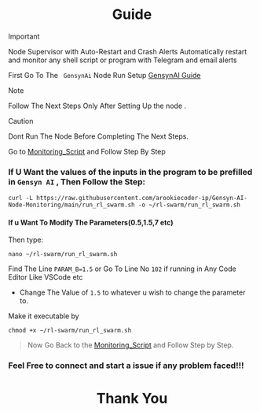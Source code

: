 <div align="center"> 

# Guide </div>
> [!IMPORTANT]
>  Node Supervisor with Auto-Restart and Crash Alerts
> Automatically restart and monitor any shell script or program with Telegram and email alerts

First Go To The ` GensynAi` Node Run Setup [GensynAI Guide](https://github.com/Mayankgg01/Gensyn-ai-Rl-Swarm_Guide)

> [!NOTE]
> Follow The Next Steps Only After Setting Up the node .

> [!CAUTION]
> Dont Run The Node Before Completing The Next Steps.

Go to [Monitoring_Script](https://github.com/arookiecoder-ip/Gensyn-AI-Node-Monitoring/blob/02708e522f984fe68582669d79ced05f4764fc05/Monitoring_Script.md)
and Follow Step By Step
<br>


### If U Want the values of the inputs in the program to be prefilled in `Gensyn AI` , Then Follow the Step: 

```
curl -L https://raw.githubusercontent.com/arookiecoder-ip/Gensyn-AI-Node-Monitoring/main/run_rl_swarm.sh -o ~/rl-swarm/run_rl_swarm.sh

```


#### If u Want To Modify The Parameters(0.5,1.5,7 etc)
Then type:
```
nano ~/rl-swarm/run_rl_swarm.sh
```
Find The Line `PARAM_B=1.5` or Go To Line No `102` if running in Any Code Editor Like VSCode etc

* Change The Value of `1.5` to whatever u wish to change the parameter to.

Make it executable by 
```
chmod +x ~/rl-swarm/run_rl_swarm.sh
```

> Now Go Back to the [Monitoring_Script](https://github.com/arookiecoder-ip/Gensyn-AI-Node-Monitoring/blob/02708e522f984fe68582669d79ced05f4764fc05/Monitoring_Script.md)
and Follow Step by Step.

### Feel Free to connect and start a issue if any problem faced!!!

<div align="center"> 

# Thank You </div>
